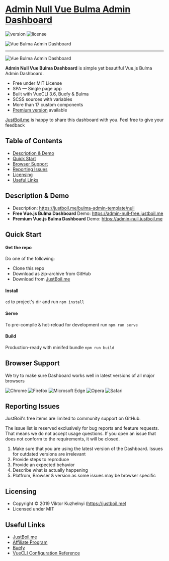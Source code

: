 # [Admin Null Vue Bulma Admin Dashboard](https://justboil.me/bulma-admin-template/one)

![version](https://img.shields.io/badge/version-1.0.0-blue.svg)  ![license](https://img.shields.io/badge/license-MIT-blue.svg)

![Vue Bulma Admin Dashboard](https://justboil.me/images/null/preview-free.jpg)

<hr>

![Vue Bulma Admin Dashboard](https://justboil.me/images/null/preview-dark-free.jpg)

**Admin Null Vue Bulma Dashboard** is simple yet beautiful Vue.js Bulma Admin Dashboard.

* Free under MIT License
* SPA — Single page app
* Built with VueCLI 3.6, Buefy & Bulma
* SCSS sources with variables
* More than 17 custom components
* [Premium version](https://justboil.me/bulma-admin-template/null) available

[JustBoil.me](https://justboil.me) is happy to share this dashboard with you. Feel free to give your feedback

## Table of Contents

* [Description & Demo](#description--demo)
* [Quick Start](#quick-start)
* [Browser Support](#browser-support)
* [Reporting Issues](#reporting-issues)
* [Licensing](#licensing)
* [Useful Links](#useful-links)

## Description & Demo

* Description: https://justboil.me/bulma-admin-template/null
* **Free Vue.js Bulma Dashboard** Demo: https://admin-null-free.justboil.me
* **Premium Vue.js Bulma Dashboard** Demo: https://admin-null.justboil.me

## Quick Start

#### Get the repo

Do one of the following:

* Clone this repo
* Download as zip-archive from GitHub
* Download from [JustBoil.me](https://justboil.me/bulma-admin-template/null)

#### Install

`cd` to project's dir and run `npm install` 

#### Serve

To pre-compile & hot-reload for development run `npm run serve`

#### Build

Production-ready with minifed bundle `npm run build`

## Browser Support

We try to make sure Dashboard works well in latest versions of all major browsers

![Chrome](https://justboil.me/images/browsers/chrome.png) ![Firefox](https://justboil.me/images/browsers/firefox.png) ![Microsoft Edge](https://justboil.me/images/browsers/edge.png) ![Opera](https://justboil.me/images/browsers/opera.png) ![Safari](https://justboil.me/images/browsers/safari.png)

## Reporting Issues

JustBoil's free items are limited to community support on GitHub.

The issue list is reserved exclusively for bug reports and feature requests. That means we do not accept usage questions. If you open an issue that does not conform to the requirements, it will be closed.

1. Make sure that you are using the latest version of the Dashboard. Issues for outdated versions are irrelevant
2. Provide steps to reproduce
3. Provide an expected behavior
4. Describe what is actually happening 
5. Platfrom, Browser & version as some issues may be browser specific

## Licensing

- Copyright &copy; 2019 Viktor Kuzhelnyi (https://justboil.me)
- Licensed under MIT

## Useful Links

- [JustBoil.me](https://justboil.me)
- [Affiliate Program](https://justboil.me/info/affiliates)
- [Buefy](https://buefy.org)
- [VueCLI Configuration Reference](https://cli.vuejs.org/config/)
